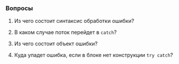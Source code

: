 ### Вопросы

1. Из чего состоит синтаксис обработки ошибки?

2. В каком случае поток перейдет в `catch`?

3. Из чего состоит объект ошибки?

4. Куда упадет ошибка, если в блоке нет конструкции `try catch`?
